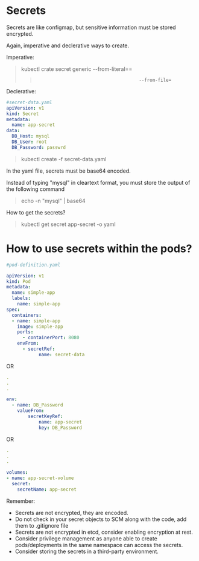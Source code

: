 # Secrets

Secrets are like configmap, but sensitive information must be stored encrypted.

Again, imperative and declerative ways to create.

Imperative:

> kubectl crate secret generic <secret-name> --from-literal=<key>=<value>
>>                                           --from-file=



Declerative:

```yaml
#secret-data.yaml
apiVersion: v1
kind: Secret
metadata:
  name: app-secret
data:
  DB_Host: mysql 
  DB_User: root
  DB_Password: passwrd
```

> kubectl create -f secret-data.yaml

In the yaml file, secrets must be base64 encoded. 

Instead of typing "mysql" in cleartext format, you must store the output of the following command

> echo -n "mysql" | base64

How to get the secrets?

> kubectl get secret app-secret -o yaml


# How to use secrets within the pods?

```yaml
#pod-definition.yaml

apiVersion: v1
kind: Pod
metadata:
  name: simple-app
  labels:
    name: simple-app
spec:
  containers:
  - name: simple-app
    image: simple-app
    ports:
      - containerPort: 8080
    envFrom:
      - secretRef:
            name: secret-data
```

OR

```yaml
.
.
.

env:
  - name: DB_Password
    valueFrom:
        secretKeyRef:
            name: app-secret
            key: DB_Password
```

OR

```yaml
.
.
.

volumes:
- name: app-secret-volume
  secret:
    secretName: app-secret
```


Remember:
- Secrets are not encrypted, they are encoded.
- Do not check in your secret objects to SCM along with the code, add them to .gitignore file
- Secrets are not encrypted in etcd, consider enabling encryption at rest.
- Consider privilege management as anyone able to create pods/deployments in the same namespace can access the secrets.
- Consider storing the secrets in a third-party environment.